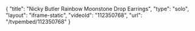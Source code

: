 {
    "title": "Nicky Butler Rainbow Moonstone Drop Earrings",
    "type": "solo",
    "layout": "iframe-static",
    "videoId": "112350768",
    "url": "\/tvpembed\/112350768"
}